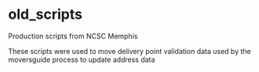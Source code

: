 # old_scripts
Production scripts from NCSC Memphis

These scripts were used to move delivery point validation data used by the moversguide process to update address data 
 
 
